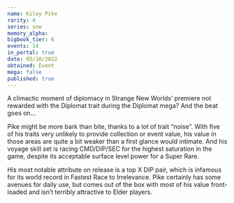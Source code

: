 ```yaml
---
name: Kiley Pike
rarity: 4
series: snw
memory_alpha:
bigbook_tier: 6
events: 14
in_portal: true
date: 05/10/2022
obtained: Event
mega: false
published: true
---
```


A climactic moment of diplomacy in Strange New Worlds’ premiere not rewarded with the Diplomat trait during the Diplomat mega? And the beat goes on…

Pike might be more bark than bite, thanks to a lot of trait “noise”. With five of his traits very unlikely to provide collection or event value, his value in those areas are quite a bit weaker than a first glance would intimate. And his voyage skill set is racing CMD/DIP/SEC for the highest saturation in the game, despite its acceptable surface level power for a Super Rare.

His most notable attribute on release is a top X DIP pair, which is infamous for its world record in Fastest Race to Irrelevance. Pike certainly has some avenues for daily use, but comes out of the box with most of his value front-loaded and isn’t terribly attractive to Elder players.
